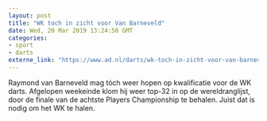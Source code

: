 ```yaml
---
layout: post
title: "WK toch in zicht voor Van Barneveld"
date: Wed, 20 Mar 2019 13:24:58 GMT
categories: 
- sport 
- darts 
externe_link: "https://www.ad.nl/darts/wk-toch-in-zicht-voor-van-barneveld~a41f7044/"
---
```


Raymond van Barneveld mag tóch weer hopen op kwalificatie voor de WK darts. Afgelopen weekeinde klom hij weer top-32 in op de wereldranglijst, door de finale van de achtste Players Championship te behalen. Juist dat is nodig om het WK te halen.
